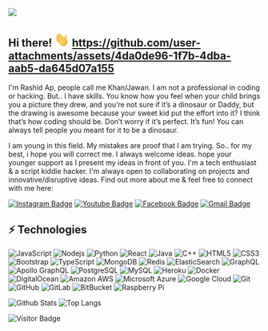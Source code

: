 <p align="left corner">
<a href="#"><img src="https://github-readme-stats.vercel.app/api?username=RashiKhanAp&theme=yeblu&show_icons=true)"></a>
</p>

<!--
**RashiKhanAp/rashikhanap** is a ✨ _special_ ✨ repository because its `README.md` (this file) appears on your GitHub profile.

Here are some ideas to get you started:

- 🔭 I’m currently working on ...
- 🌱 I’m currently learning ...
- 👯 I’m looking to collaborate on ...
- 🤔 I’m looking for help with ...
- 💬 Ask me about ...
- 📫 How to reach me: ...
- 😄 Pronouns: ...
- ⚡ Fun fact: ...
-->


## Hi there! <img src="https://raw.githubusercontent.com/RashidKhanAp/rashidkhanap/main/wave.gif" width="30px"> https://github.com/user-attachments/assets/4da0de96-1f7b-4dba-aab5-da645d07a155

I'm Rashid Ap, people call me Khan/Jawan. I am not a professional in coding or hacking. But.. I have skills. You know how you feel when your child brings you a picture they drew, and you’re not sure if it’s a dinosaur or Daddy, but the drawing is awesome because your sweet kid put the effort into it? I think that’s how coding should be. Don’t worry if it’s perfect. It’s fun! You can always tell people you meant for it to be a dinosaur. 

I am young in this field. My mistakes are proof that I am trying. So.. for my best, i hope you will correct me. I always welcome ideas.
hope your younger support as I present my ideas in front of you. I'm a tech enthusiast & a script kiddie hacker.
I'm always open to collaborating on projects and innovative/disruptive ideas. Find out more about me & feel free to connect with me here:



[![Instagram Badge](https://img.shields.io/badge/-rashidkhanap-purple?style=flat-square&logo=instagram&logoColor=white&link=https://www.instagram.com/rashidkhanap/)](https://www.instagram.com/rashidkhanap)
[![Youtube Badge](https://img.shields.io/badge/-rashidkhanap-darkred?style=flat-square&logo=youtube&logoColor=white&link=https://www.youtube.com/channel/UCS40hlV5jz-yQfazRrTXcWA)](https://www.youtube.com/channel/UCS40hlV5jz-yQfazRrTXcWA)
[![Facebook Badge](https://img.shields.io/badge/-rashidkhanapfbp-blue?style=flat-square&logo=facebook&logoColor=white&link=https://www.facebook.com/rashidkhanapfbp/)](https://www.facebook.com/rashidkhanapfbp)
[![Gmail Badge](https://img.shields.io/badge/-rashidapjawan2017@gmail.com-c14438?style=flat-square&logo=Gmail&logoColor=white&link=mailto:rashidapjawan2017@gmail.com)](mailto:rashidapjawan2017@gmail.com)

## ⚡ Technologies

![JavaScript](https://img.shields.io/badge/-JavaScript-black?style=flat-square&logo=javascript)
![Nodejs](https://img.shields.io/badge/-Nodejs-black?style=flat-square&logo=Node.js)
![Python](https://img.shields.io/badge/-Python-black?style=flat-square&logo=Python)
![React](https://img.shields.io/badge/-React-black?style=flat-square&logo=react)
![Java](https://img.shields.io/badge/-java-E34A86?style=flat-square&logo=java)
![C++](https://img.shields.io/badge/-C++-00599C?style=flat-square&logo=c)
![HTML5](https://img.shields.io/badge/-HTML5-E34F26?style=flat-square&logo=html5&logoColor=white)
![CSS3](https://img.shields.io/badge/-CSS3-1572B6?style=flat-square&logo=css3)
![Bootstrap](https://img.shields.io/badge/-Bootstrap-563D7C?style=flat-square&logo=bootstrap)
![TypeScript](https://img.shields.io/badge/-TypeScript-007ACC?style=flat-square&logo=typescript)
![MongoDB](https://img.shields.io/badge/-MongoDB-black?style=flat-square&logo=mongodb)
![Redis](https://img.shields.io/badge/-Redis-black?style=flat-square&logo=Redis)
![ElasticSearch](https://img.shields.io/badge/-ElasticSearch-005571?style=flat-square&logo=elasticsearch)
![GraphQL](https://img.shields.io/badge/-GraphQL-E10098?style=flat-square&logo=graphql)
![Apollo GraphQL](https://img.shields.io/badge/-Apollo%20GraphQL-311C87?style=flat-square&logo=apollo-graphql)
![PostgreSQL](https://img.shields.io/badge/-PostgreSQL-336791?style=flat-square&logo=postgresql)
![MySQL](https://img.shields.io/badge/-MySQL-black?style=flat-square&logo=mysql)
![Heroku](https://img.shields.io/badge/-Heroku-430098?style=flat-square&logo=heroku)
![Docker](https://img.shields.io/badge/-Docker-black?style=flat-square&logo=docker)
![DigitalOcean](https://img.shields.io/badge/-Digital%20Ocean-darkblue?style=flat-square&logo=digitalocean)
![Amazon AWS](https://img.shields.io/badge/Amazon%20AWS-232F3E?style=flat-square&logo=amazon-aws)
![Microsoft Azure](https://img.shields.io/badge/Microsoft%20Azure-232F7E?style=flat-square&logo=microsoft-azure)
![Google Cloud](https://img.shields.io/badge/Google%20Cloud-black?style=flat-square&logo=google-cloud)
![Git](https://img.shields.io/badge/-Git-black?style=flat-square&logo=git)
![GitHub](https://img.shields.io/badge/-GitHub-181717?style=flat-square&logo=github)
![GitLab](https://img.shields.io/badge/-GitLab-FCA121?style=flat-square&logo=gitlab)
![BitBucket](https://img.shields.io/badge/-BitBucket-darkblue?style=flat-square&logo=bitbucket)
![Raspberry Pi](https://img.shields.io/badge/-Raspberry%20Pi-C51A4A?style=flat-square&logo=Raspberry-Pi)

![Github Stats](https://github-readme-stats.vercel.app/api?username=RashidKhanAp&count_public=true&show_icons=true&include_all_commits=true)
![Top Langs](https://github-readme-stats.vercel.app/api/top-langs/?username=RashidKhanAp&hide=TeX&layout=compact)

![Visitor Badge](https://visitor-badge.laobi.icu/badge?page_id=rashidkhanap)
















